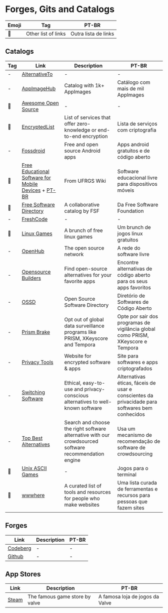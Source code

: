 # Forges, Gits and Catalogs

| Emoji | Tag                 | PT-BR                |
| ----- | ------------------- | -------------------- |
| 📑    | Other list of links | Outra lista de links |

## Catalogs

| Tag | Link                                                                                                                                                                                                                                                                                      | Description                                                                    | PT-BR                                                                                          |
| --- | ----------------------------------------------------------------------------------------------------------------------------------------------------------------------------------------------------------------------------------------------------------------------------------------- | ------------------------------------------------------------------------------ | ---------------------------------------------------------------------------------------------- |
| -   | [AlternativeTo](https://alternativeto.net/)                                                                                                                                                                                                                                               | -                                                                              | -                                                                                              |
| -   | [AppImageHub](https://www.appimagehub.com)                                                                                                                                                                                                                                                | Catalog with 1k+ AppImages                                                     | Catálogo com mais de mil AppImages                                                             |
| 📑  | [Awesome Open Source](https://awesomeopensource.com/)                                                                                                                                                                                                                                     | -                                                                              | -                                                                                              |
| 📑 | [EncryptedList](https://encryptedlist.xyz/) | List of services that offer zero-knowledge or end-to-end encryption | Lista de serviços com criptografia |
| -   | [Fossdroid](https://fossdroid.com)                                                                                                                                                                                                                                                        | Free and open source Android apps                                              | Apps android gratuitos e de código aberto                                                      |
| 📑  | [Free Educational Software for Mobile Devices](https://www.ufrgs.br/soft-livre-edu/wiki/Free_Educational_Software_for_Mobile_Devices_-_Dynamic_Table) + [PT-BR](https://www.ufrgs.br/soft-livre-edu/wiki/Software_Educacional_Livre_para_Dispositivos_M%C3%B3veis_-_Tabela_Din%C3%A2mica) | From UFRGS Wiki                                                                | Software educacional livre para dispositivos móveis                                            |
| 📑 | [Free Software Directory](https://directory.fsf.org/wiki/Main_Page) | A collaborative catalog by FSF | Da Free Software Foundation |
| -   | [FreshCode](https://freshcode.club/)                                                                                                                                                                                                                                                      | -                                                                              | -                                                                                              |
| 📑  | [Linux Games](https://github.com/Ashpex/Linux_Games)                                                                                                                                                                                                                                      | A brunch of free linux games                                                   | Um brunch de jogos linux gratuitos                                                             |
| -   | [OpenHub](https://www.openhub.net/)                                                                                                                                                                                                                                                       | The open source network                                                        | A rede do software livre                                                                       |
| - | [Opensource Builders](https://opensource.builders/) | Find open-source alternatives for your favorite apps | Encontre alternativas de código aberto para os seus apps favoritos |
| -   | [OSSD](https://opensourcesoftwaredirectory.com/)                                                                                                                                                                                                                                          | Open Source Software Directory                                                 | Diretório de Softwares de Código Aberto                                                        |
| -   | [Prism Brake](https://prism-break.org/en/)                                                                                                                                                                                                                                                | Opt out of global data surveillance programs like PRISM, XKeyscore and Tempora | Opte por sair dos programas de vigilância global como PRISM, XKeyscore e Tempora               |
| -   | [Privacy Tools](https://www.privacytools.io/)                                                                                                                                                                                                                                             | Website for encrypted software & apps                                          | Site para softwares e apps criptografados                                                      |
| -   | [Switching Software](https://switching.software/)                                                                                                                                                                                                                                         | Ethical, easy-to-use and privacy-conscious alternatives to well-known software | Alternativas éticas, fáceis de usar e conscientes da privacidade para softwares bem conhecidos |
| - | [Top Best Alternatives](https://www.topbestalternatives.com/) | Search and choose the right software alternative with our crowdsourced software recommendation engine | Usa um mecanismo de recomendação de software de crowdsourcing |
| 📑 | [Unix ASCII Games](https://github.com/ligurio/awesome-ttygames) | - | Jogos para o terminal |
| 📑 | [wwwhere](https://wwwhere.io/) | A curated list of tools and resources for people who make websites | Uma lista curada de ferramentas e recursos para pessoas que fazem sites |

## Forges

| Link                              | Description | PT-BR |
| --------------------------------- | ----------- | ----- |
| [Codeberg](https://codeberg.org/) | -           | -     |
| [Github](https://github.com/)     | -           | -     |

## App Stores

| Link                                    | Description                    | PT-BR                           |
| --------------------------------------- | ------------------------------ | ------------------------------- |
| [Steam](https://store.steampowered.com) | The famous game store by valve | A famosa loja de jogos da Valve |